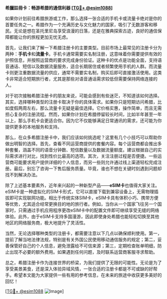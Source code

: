 **希臘註冊卡：畅游希腊的通信利器 [[TG💪+ @esim1088](https://t.me/s/esim1088)]**

如果你计划前往希腊旅游或工作，那么选择一张合适的手机卡或流量卡绝对是你的首要任务之一。希腊作为一个充满历史与文化魅力的国家，吸引了无数游客和移民。无论是想在圣托里尼岛享受浪漫的日落，还是在雅典探索古迹，良好的通信保障都能让你的旅程更加无忧无虑。

首先，让我们来了解一下希腊注册卡的主要类型。目前市场上最常见的注册卡分为两种：**手机卡**和**流量卡**。手机卡通常需要实名制注册，这意味着你需要提供有效的护照信息，并按照运营商的要求完成身份验证。这种卡的优点是功能全面，支持语音通话、短信以及数据流量服务，适合长期居住或者频繁使用手机的人群。而流量卡则更注重数据流量的供应，通常不需要实名制，购买后即可直接激活使用。这类卡非常适合短期旅行者，尤其是那些对语音通话需求较低但需要保持网络连接的人。

对于初次接触希腊注册卡的朋友来说，可能会感到有些迷茫，不知道该如何选择。其实，选择哪种类型的注册卡取决于你的具体需求。如果你只是短期访问希腊，比如度假两周左右，那么流量卡无疑是最佳选择。它价格实惠，操作简单，而且无需担心复杂的注册流程。然而，如果你计划在希腊停留较长时间，比如半年甚至一年以上，那么手机卡会更适合你。因为它不仅能够满足日常通讯的需求，还可能为你提供更多的本地服务和支持。

那么，在众多希腊注册卡中，我们应该如何挑选呢？这里有几个小技巧可以帮助你做出明智的选择。首先，查看不同运营商提供的套餐内容。每个运营商都会推出多种套餐，涵盖不同的语音分钟数、短信数量以及数据流量额度。建议根据自己的实际需求进行对比，找到性价比最高的选项。其次，关注注册过程是否便捷。一些运营商可能要求用户提供详细的个人信息，而另一些则允许通过线上渠道轻松完成注册。最后，别忘了咨询一下售后服务质量。毕竟，谁也不想在关键时刻遇到问题却找不到解决办法。

除了上述基本要素外，近年来兴起的一种新型产品——**eSIM卡**也值得大家关注。eSIM卡是一种虚拟化的SIM卡形式，它可以直接下载到兼容设备上，无需物理插拔即可实现联网功能。相比于传统实体SIM卡，eSIM卡具有体积小巧、携带方便等优势，尤其适合经常更换目的地的旅行者。例如，当你从一个国家飞往另一个国家时，只需通过手机应用程序更改eSIM卡中的配置文件即可继续享受无缝的网络体验。此外，由于eSIM卡支持多国漫游，因此即使身处希腊也能轻松切换至其他地区的网络服务商，极大地提升了灵活性。

当然，无论选择哪种类型的注册卡，都需要注意以下几点以确保顺利使用。第一，提前了解当地法律法规，特别是有关外国公民使用移动通信服务的规定；第二，妥善保管好自己的个人信息，避免泄露给不可信来源；第三，定期检查账单明细，防止出现不必要的额外费用。如果遇到任何问题，及时联系运营商客服寻求帮助。

总之，希腊注册卡作为连接世界的桥梁，为我们提供了无限的可能性。无论是为了享受美景美食，还是深入体验异域风情，一张合适的注册卡都是不可或缺的好帮手。希望本文能为大家提供一些有用的参考信息，在未来的旅途中收获更多美好的回忆！

[[TG💪+ @esim1088](https://t.me/s/esim1088) ![Image](https://i.postimg.cc/4NQfJmqS/Snipaste-2025-05-13-00-14-12.png)]